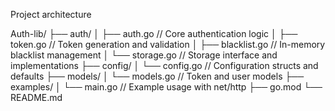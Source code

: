 Project architecture

Auth-lib/
├── auth/
│   ├── auth.go          // Core authentication logic
│   ├── token.go         // Token generation and validation
│   ├── blacklist.go     // In-memory blacklist management
│   └── storage.go       // Storage interface and implementations
├── config/
│   └── config.go        // Configuration structs and defaults
├── models/
│   └── models.go        // Token and user models
├── examples/
│   └── main.go          // Example usage with net/http
├── go.mod
└── README.md